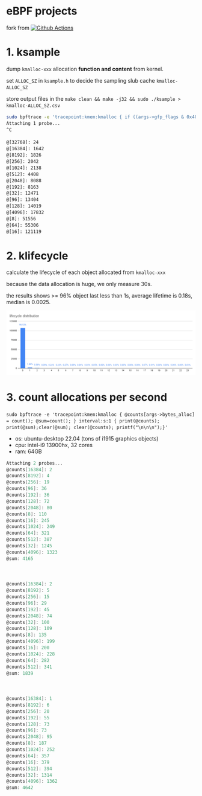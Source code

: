# eBPF projects

fork from [![Github Actions](https://github.com/libbpf/libbpf-bootstrap/actions/workflows/build.yml/badge.svg)](https://github.com/libbpf/libbpf-bootstrap/actions/workflows/build.yml)



# 1. ksample

 dump `kmalloc-xxx` allocation **function and content** from kernel.

 set `ALLOC_SZ` in `ksample.h` to decide the sampling slub cache `kmalloc-ALLOC_SZ`

 store output files in the `make clean && make -j32 && sudo ./ksample > kmalloc-ALLOC_SZ.csv`

```sh
sudo bpftrace -e 'tracepoint:kmem:kmalloc { if ((args->gfp_flags & 0x400011) == 0){ @[args->bytes_alloc]=count(); }}'
Attaching 1 probe...
^C

@[32768]: 24
@[16384]: 1642
@[8192]: 1826
@[256]: 2042
@[1024]: 2138
@[512]: 4408
@[2048]: 8088
@[192]: 8163
@[32]: 12471
@[96]: 13404
@[128]: 14019
@[4096]: 17832
@[8]: 51556
@[64]: 55306
@[16]: 121119
```

# 2. klifecycle

calculate the lifecycle of each object allocated from `kmalloc-xxx`

because the data allocation is huge, we only measure 30s.

the results shows >= 96% object last less than 1s, average lifetime is 0.18s, median is 0.0025.

![distribution](../figs/lifecycle%20distribution.png)


# 3. count allocations per second

`sudo bpftrace -e 'tracepoint:kmem:kmalloc { @counts[args->bytes_alloc] = count(); @sum=count(); } interval:s:1 { print(@counts); print(@sum);clear(@sum); clear(@counts); printf("\n\n\n");}'`

- os: ubuntu-desktop 22.04 (tons of i1915 graphics objects)
- cpu: intel-i9 13900hx, 32 cores
- ram: 64GB


```c
Attaching 2 probes...
@counts[16384]: 2
@counts[8192]: 4
@counts[256]: 19
@counts[96]: 36
@counts[192]: 36
@counts[128]: 72
@counts[2048]: 80
@counts[8]: 110
@counts[16]: 245
@counts[1024]: 249
@counts[64]: 321
@counts[512]: 387
@counts[32]: 1245
@counts[4096]: 1323
@sum: 4165



@counts[16384]: 2
@counts[8192]: 5
@counts[256]: 15
@counts[96]: 29
@counts[192]: 45
@counts[2048]: 74
@counts[32]: 100
@counts[128]: 109
@counts[8]: 135
@counts[4096]: 199
@counts[16]: 200
@counts[1024]: 228
@counts[64]: 282
@counts[512]: 341
@sum: 1839



@counts[16384]: 1
@counts[8192]: 6
@counts[256]: 20
@counts[192]: 55
@counts[128]: 73
@counts[96]: 73
@counts[2048]: 95
@counts[8]: 187
@counts[1024]: 252
@counts[64]: 357
@counts[16]: 379
@counts[512]: 394
@counts[32]: 1314
@counts[4096]: 1362
@sum: 4642

```